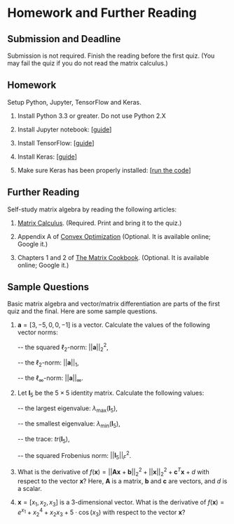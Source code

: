 Homework and Further Reading
============


Submission and Deadline
---------

Submission is not required. Finish the reading before the first quiz. (You may fail the quiz if you do not read the matrix calculus.)


Homework
---------

Setup Python, Jupyter, TensorFlow and Keras.

1. Install Python 3.3 or greater. Do not use Python 2.X
    
2. Install Jupyter notebook: [[guide](http://jupyter.org/install)]
    
3. Install TensorFlow: [[guide](https://www.tensorflow.org/install/)]
    
4. Install Keras: [[guide](https://keras.io/#installation)]
    
5. Make sure Keras has been properly installed: [[run the code](https://keras.io/#getting-started-30-seconds-to-keras)]


Further Reading
---------

Self-study matrix algebra by reading the following articles:

1. [Matrix Calculus](https://github.com/wangshusen/CS583A-2019Spring/blob/master/Reading/MatrixCalculus.pdf). (Required. Print and bring it to the quiz.)
    
2. Appendix A of [Convex Optimization]() (Optional. It is available online; Google it.)
    
3. Chapters 1 and 2 of [The Matrix Cookbook](). (Optional. It is available online; Google it.)


Sample Questions
---------

Basic matrix algebra and vector/matrix differentiation are parts of the first quiz and the final. Here are some sample questions.

1. $\mathbf{a} = [3, -5, 0, 0, -1]$ is a vector. Calculate the values of the following vector norms:

    -- the squared $\ell_2$-norm: $|| \mathbf{a} ||_2^2$, 
    
    -- the $\ell_2$-norm: $|| \mathbf{a} ||_1$,
    
    -- the $\ell_\infty$-norm: $|| \mathbf{a} ||_\infty$.

2. Let $\mathbf{I}_{5}$ be the $5\times 5$ identity matrix. Calculate the following values:

    -- the largest eigenvalue: $\lambda_{\max} ( \mathbf{I}_{5} )$,
    
    -- the smallest eigenvalue: $\lambda_{\min} ( \mathbf{I}_{5} )$,
    
    -- the trace: $tr ( \mathbf{I}_{5} )$,
    
    -- the squared Frobenius norm: $|| \mathbf{I}_{5} ||_F^2$.

3. What is the derivative of $f (\mathbf{x}) = || \mathbf{A} \mathbf{x} + \mathbf{b} ||_2^2 + || \mathbf{x} ||_2^2 + \mathbf{c}^T \mathbf{x} + d$ with respect to the vector $\mathbf{x}$? Here, $\mathbf{A}$ is a matrix, $\mathbf{b}$ and $\mathbf{c}$ are vectors, and $d$ is a scalar.

4. $\mathbf{x} = [x_1, x_2 , x_3]$ is a 3-dimensional vector. What is the derivative of $f (\mathbf{x}) = e^{x_1} + x_2^4 + x_2 x_3 + 5 \cdot \cos (x_3)$ with respect to the vector $\mathbf{x}$?
